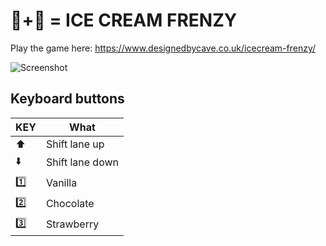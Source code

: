 # 🍦+🚚 = ICE CREAM FRENZY

Play the game here: https://www.designedbycave.co.uk/icecream-frenzy/

![Screenshot](https://www.designedbycave.co.uk/icecream-frenzy/docs/screenshot.png)

## Keyboard buttons

| KEY | What |
| --- | --- |
| ⬆️ | Shift lane up |
| ⬇️ | Shift lane down |
| 1️⃣ | Vanilla |
| 2️⃣ | Chocolate |
| 3️⃣ | Strawberry |